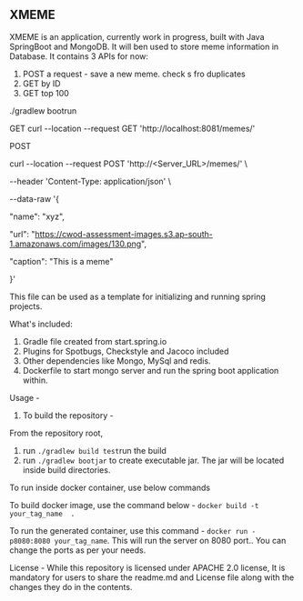 ## XMEME

XMEME is an application, currently work in progress, built with Java SpringBoot and MongoDB. It will ben used to store meme information in Database. It contains 3 APIs for now:

1) POST a request - save a new meme. check s fro duplicates
2) GET by ID
3) GET top 100


./gradlew bootrun


GET
curl --location --request GET 'http://localhost:8081/memes/'


POST

curl --location --request POST 'http://<Server_URL>/memes/' \

--header 'Content-Type: application/json' \

--data-raw '{

"name": "xyz",

"url": "https://cwod-assessment-images.s3.ap-south-1.amazonaws.com/images/130.png",

"caption": "This is a meme"

}'



This file can be used as a template for initializing and running spring projects.

What's included: 
1. Gradle file created from start.spring.io
2. Plugins for Spotbugs, Checkstyle and Jacoco included
3. Other dependencies like Mongo, MySql and redis.
4. Dockerfile to start mongo server and run the spring boot application within.

Usage - 

1. To build the repository - 

From the repository root, 

1. run `./gradlew build test`run the build
2. run `./gradlew bootjar` to create executable jar. The jar will be located inside build directories.

To run inside docker container, use below commands

To build docker image, use the command below - `docker build -t your_tag_name  .`

To run the generated container, use this command - `docker run -p8080:8080 your_tag_name`. This will run the server on 8080 port.. You can change the ports as per your needs. 


License - 
While this repository is licensed under APACHE 2.0 license, It is mandatory for users to share the readme.md and License file along with the changes they do in the contents.
